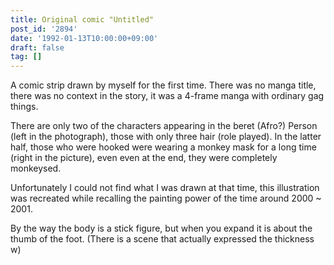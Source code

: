 ```yaml
---
title: Original comic "Untitled"
post_id: '2894'
date: '1992-01-13T10:00:00+09:00'
draft: false
tag: []
---
```


A comic strip drawn by myself for the first time. There was no manga title, there was no context in the story, it was a 4-frame manga with ordinary gag things.

There are only two of the characters appearing in the beret (Afro?) Person (left in the photograph), those with only three hair (role played). In the latter half, those who were hooked were wearing a monkey mask for a long time (right in the picture), even even at the end, they were completely monkeysed.

Unfortunately I could not find what I was drawn at that time, this illustration was recreated while recalling the painting power of the time around 2000 ~ 2001.

By the way the body is a stick figure, but when you expand it is about the thumb of the foot. (There is a scene that actually expressed the thickness w)